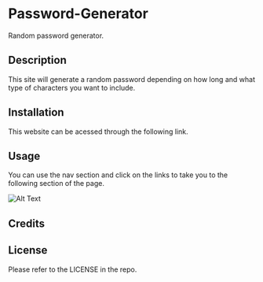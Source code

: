 # Password-Generator

Random password generator.

## Description

This site will generate a random password depending on how long and what type of characters you want to include.

## Installation

This website can be acessed through the following link. 



## Usage

You can use the nav section and click on the links to take you to the following section of the page.

![Alt Text]()

## Credits


## License

Please refer to the LICENSE in the repo.